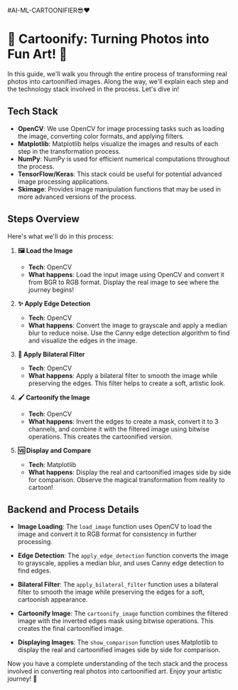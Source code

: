 #AI-ML-CARTOONIFIER😎❤️
# 🎨 Cartoonify: Turning Photos into Fun Art! 🎉

In this guide, we'll walk you through the entire process of transforming real photos into cartoonified images. Along the way, we'll explain each step and the technology stack involved in the process. Let's dive in!

## Tech Stack

- **OpenCV**: We use OpenCV for image processing tasks such as loading the image, converting color formats, and applying filters.
- **Matplotlib**: Matplotlib helps visualize the images and results of each step in the transformation process.
- **NumPy**: NumPy is used for efficient numerical computations throughout the process.
- **TensorFlow/Keras**: This stack could be useful for potential advanced image processing applications.
- **Skimage**: Provides image manipulation functions that may be used in more advanced versions of the process.

## Steps Overview

Here's what we'll do in this process:

1. **🖼️ Load the Image**
    - **Tech**: OpenCV
    - **What happens**: Load the input image using OpenCV and convert it from BGR to RGB format. Display the real image to see where the journey begins!

2. **✨ Apply Edge Detection**
    - **Tech**: OpenCV
    - **What happens**: Convert the image to grayscale and apply a median blur to reduce noise. Use the Canny edge detection algorithm to find and visualize the edges in the image.

3. **🎨 Apply Bilateral Filter**
    - **Tech**: OpenCV
    - **What happens**: Apply a bilateral filter to smooth the image while preserving the edges. This filter helps to create a soft, artistic look.

4. **🖌️ Cartoonify the Image**
    - **Tech**: OpenCV
    - **What happens**: Invert the edges to create a mask, convert it to 3 channels, and combine it with the filtered image using bitwise operations. This creates the cartoonified version.

5. **🆚 Display and Compare**
    - **Tech**: Matplotlib
    - **What happens**: Display the real and cartoonified images side by side for comparison. Observe the magical transformation from reality to cartoon!

## Backend and Process Details

- **Image Loading**: The `load_image` function uses OpenCV to load the image and convert it to RGB format for consistency in further processing.

- **Edge Detection**: The `apply_edge_detection` function converts the image to grayscale, applies a median blur, and uses Canny edge detection to find edges.

- **Bilateral Filter**: The `apply_bilateral_filter` function uses a bilateral filter to smooth the image while preserving the edges for a soft, cartoonish appearance.

- **Cartoonify Image**: The `cartoonify_image` function combines the filtered image with the inverted edges mask using bitwise operations. This creates the final cartoonified image.

- **Displaying Images**: The `show_comparison` function uses Matplotlib to display the real and cartoonified images side by side for comparison.

Now you have a complete understanding of the tech stack and the process involved in converting real photos into cartoonified art. Enjoy your artistic journey! 🎉

